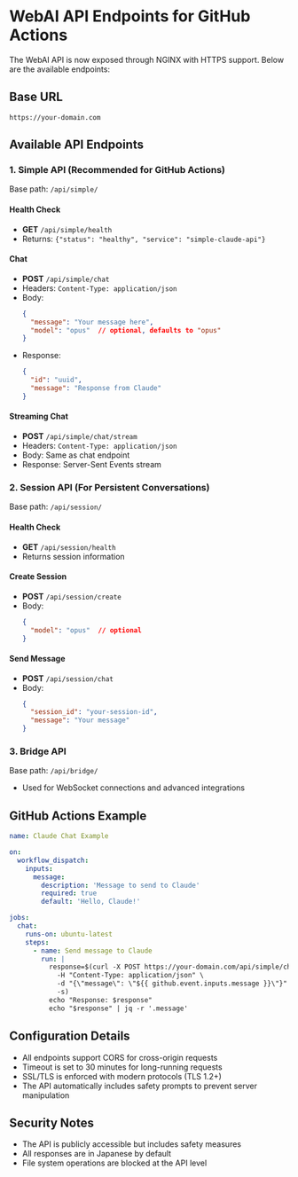 # WebAI API Endpoints for GitHub Actions

The WebAI API is now exposed through NGINX with HTTPS support. Below are the available endpoints:

## Base URL
`https://your-domain.com`

## Available API Endpoints

### 1. Simple API (Recommended for GitHub Actions)
Base path: `/api/simple/`

#### Health Check
- **GET** `/api/simple/health`
- Returns: `{"status": "healthy", "service": "simple-claude-api"}`

#### Chat
- **POST** `/api/simple/chat`
- Headers: `Content-Type: application/json`
- Body:
  ```json
  {
    "message": "Your message here",
    "model": "opus"  // optional, defaults to "opus"
  }
  ```
- Response:
  ```json
  {
    "id": "uuid",
    "message": "Response from Claude"
  }
  ```

#### Streaming Chat
- **POST** `/api/simple/chat/stream`
- Headers: `Content-Type: application/json`
- Body: Same as chat endpoint
- Response: Server-Sent Events stream

### 2. Session API (For Persistent Conversations)
Base path: `/api/session/`

#### Health Check
- **GET** `/api/session/health`
- Returns session information

#### Create Session
- **POST** `/api/session/create`
- Body:
  ```json
  {
    "model": "opus"  // optional
  }
  ```

#### Send Message
- **POST** `/api/session/chat`
- Body:
  ```json
  {
    "session_id": "your-session-id",
    "message": "Your message"
  }
  ```

### 3. Bridge API
Base path: `/api/bridge/`
- Used for WebSocket connections and advanced integrations

## GitHub Actions Example

```yaml
name: Claude Chat Example

on:
  workflow_dispatch:
    inputs:
      message:
        description: 'Message to send to Claude'
        required: true
        default: 'Hello, Claude!'

jobs:
  chat:
    runs-on: ubuntu-latest
    steps:
      - name: Send message to Claude
        run: |
          response=$(curl -X POST https://your-domain.com/api/simple/chat \
            -H "Content-Type: application/json" \
            -d "{\"message\": \"${{ github.event.inputs.message }}\"}" \
            -s)
          echo "Response: $response"
          echo "$response" | jq -r '.message'
```

## Configuration Details

- All endpoints support CORS for cross-origin requests
- Timeout is set to 30 minutes for long-running requests
- SSL/TLS is enforced with modern protocols (TLS 1.2+)
- The API automatically includes safety prompts to prevent server manipulation

## Security Notes

- The API is publicly accessible but includes safety measures
- All responses are in Japanese by default
- File system operations are blocked at the API level